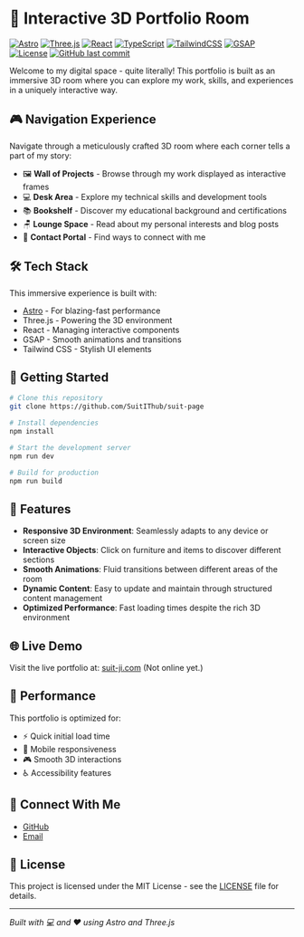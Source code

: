 # 🏰 Interactive 3D Portfolio Room

[![Astro](https://img.shields.io/badge/Built%20with-Astro-FF5D01.svg?logo=astro)](https://astro.build)
[![Three.js](https://img.shields.io/badge/Three.js-black?logo=three.js&logoColor=white)](https://threejs.org)
[![React](https://img.shields.io/badge/React-20232A?logo=react&logoColor=61DAFB)](https://reactjs.org/)
[![TypeScript](https://img.shields.io/badge/TypeScript-007ACC?logo=typescript&logoColor=white)](https://www.typescriptlang.org/)
[![TailwindCSS](https://img.shields.io/badge/Tailwind_CSS-38B2AC?logo=tailwind-css&logoColor=white)](https://tailwindcss.com/)
[![GSAP](https://img.shields.io/badge/GSAP-88CE02?logo=greensock&logoColor=white)](https://greensock.com/gsap/)
[![License](https://img.shields.io/badge/License-MIT-blue.svg)](./LICENSE)
[![GitHub last commit](https://img.shields.io/github/last-commit/SuitIThub/suit-page)](https://github.com/SuitIThub/suit-page/commits/main)

Welcome to my digital space - quite literally! This portfolio is built as an immersive 3D room where you can explore my work, skills, and experiences in a uniquely interactive way.

## 🎮 Navigation Experience

Navigate through a meticulously crafted 3D room where each corner tells a part of my story:

- 🖼️ **Wall of Projects** - Browse through my work displayed as interactive frames
- 💻 **Desk Area** - Explore my technical skills and development tools
- 📚 **Bookshelf** - Discover my educational background and certifications
- 🪑 **Lounge Space** - Read about my personal interests and blog posts
- 🚪 **Contact Portal** - Find ways to connect with me

## 🛠️ Tech Stack

This immersive experience is built with:

- [Astro](https://astro.build) - For blazing-fast performance
- Three.js - Powering the 3D environment
- React - Managing interactive components
- GSAP - Smooth animations and transitions
- Tailwind CSS - Stylish UI elements

## 🚀 Getting Started

```bash
# Clone this repository
git clone https://github.com/SuitIThub/suit-page

# Install dependencies
npm install

# Start the development server
npm run dev

# Build for production
npm run build
```

## 🎯 Features

- **Responsive 3D Environment**: Seamlessly adapts to any device or screen size
- **Interactive Objects**: Click on furniture and items to discover different sections
- **Smooth Animations**: Fluid transitions between different areas of the room
- **Dynamic Content**: Easy to update and maintain through structured content management
- **Optimized Performance**: Fast loading times despite the rich 3D environment

## 🌐 Live Demo

Visit the live portfolio at: [suit-ji.com](suit-ji.com) (Not online yet.)

## 📱 Performance

This portfolio is optimized for:
- ⚡ Quick initial load time
- 📱 Mobile responsiveness
- 🎮 Smooth 3D interactions
- ♿ Accessibility features

## 🤝 Connect With Me

- [GitHub](https://github.com/SuitIThub)
- [Email](suit.it.pub@gmail.com)

## 📄 License

This project is licensed under the MIT License - see the [LICENSE](./LICENSE) file for details.

---

*Built with 💻 and ❤️ using Astro and Three.js*
